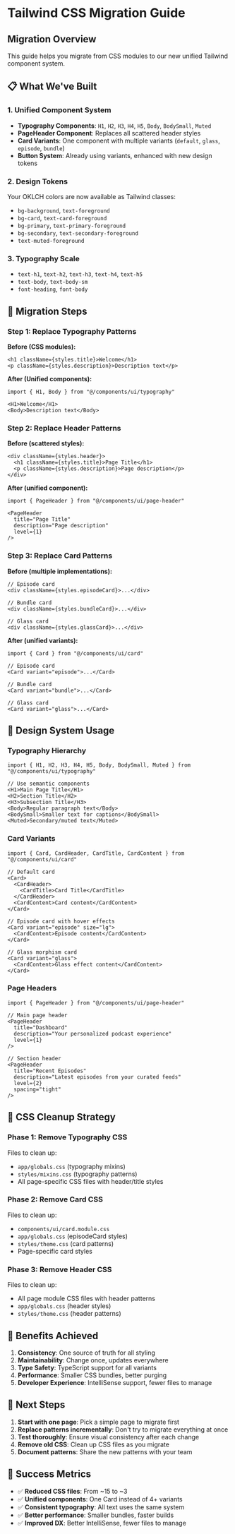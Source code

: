 # Tailwind CSS Migration Guide

## **Migration Overview**

This guide helps you migrate from CSS modules to our new unified Tailwind component system.

## 📋 **What We've Built**

### 1. **Unified Component System**

- **Typography Components**: `H1`, `H2`, `H3`, `H4`, `H5`, `Body`, `BodySmall`, `Muted`
- **PageHeader Component**: Replaces all scattered header styles
- **Card Variants**: One component with multiple variants (`default`, `glass`, `episode`, `bundle`)
- **Button System**: Already using variants, enhanced with new design tokens

### 2. **Design Tokens**

Your OKLCH colors are now available as Tailwind classes:

- `bg-background`, `text-foreground`
- `bg-card`, `text-card-foreground`
- `bg-primary`, `text-primary-foreground`
- `bg-secondary`, `text-secondary-foreground`
- `text-muted-foreground`

### 3. **Typography Scale**

- `text-h1`, `text-h2`, `text-h3`, `text-h4`, `text-h5`
- `text-body`, `text-body-sm`
- `font-heading`, `font-body`

## 🔄 **Migration Steps**

### Step 1: Replace Typography Patterns

**Before (CSS modules):**

```tsx
<h1 className={styles.title}>Welcome</h1>
<p className={styles.description}>Description text</p>
```

**After (Unified components):**

```tsx
import { H1, Body } from "@/components/ui/typography"

<H1>Welcome</H1>
<Body>Description text</Body>
```

### Step 2: Replace Header Patterns

**Before (scattered styles):**

```tsx
<div className={styles.header}>
  <h1 className={styles.title}>Page Title</h1>
  <p className={styles.description}>Page description</p>
</div>
```

**After (unified component):**

```tsx
import { PageHeader } from "@/components/ui/page-header"

<PageHeader 
  title="Page Title" 
  description="Page description"
  level={1}
/>
```

### Step 3: Replace Card Patterns

**Before (multiple implementations):**

```tsx
// Episode card
<div className={styles.episodeCard}>...</div>

// Bundle card  
<div className={styles.bundleCard}>...</div>

// Glass card
<div className={styles.glassCard}>...</div>
```

**After (unified variants):**

```tsx
import { Card } from "@/components/ui/card"

// Episode card
<Card variant="episode">...</Card>

// Bundle card
<Card variant="bundle">...</Card>

// Glass card
<Card variant="glass">...</Card>
```

## 🎨 **Design System Usage**

### Typography Hierarchy

```tsx
import { H1, H2, H3, H4, H5, Body, BodySmall, Muted } from "@/components/ui/typography"

// Use semantic components
<H1>Main Page Title</H1>
<H2>Section Title</H2>
<H3>Subsection Title</H3>
<Body>Regular paragraph text</Body>
<BodySmall>Smaller text for captions</BodySmall>
<Muted>Secondary/muted text</Muted>
```

### Card Variants

```tsx
import { Card, CardHeader, CardTitle, CardContent } from "@/components/ui/card"

// Default card
<Card>
  <CardHeader>
    <CardTitle>Card Title</CardTitle>
  </CardHeader>
  <CardContent>Card content</CardContent>
</Card>

// Episode card with hover effects
<Card variant="episode" size="lg">
  <CardContent>Episode content</CardContent>
</Card>

// Glass morphism card
<Card variant="glass">
  <CardContent>Glass effect content</CardContent>
</Card>
```

### Page Headers

```tsx
import { PageHeader } from "@/components/ui/page-header"

// Main page header
<PageHeader 
  title="Dashboard" 
  description="Your personalized podcast experience"
  level={1}
/>

// Section header
<PageHeader 
  title="Recent Episodes" 
  description="Latest episodes from your curated feeds"
  level={2}
  spacing="tight"
/>
```

## 🧹 **CSS Cleanup Strategy**

### Phase 1: Remove Typography CSS

Files to clean up:

- `app/globals.css` (typography mixins)
- `styles/mixins.css` (typography patterns)
- All page-specific CSS files with header/title styles

### Phase 2: Remove Card CSS

Files to clean up:

- `components/ui/card.module.css`
- `app/globals.css` (episodeCard styles)
- `styles/theme.css` (card patterns)
- Page-specific card styles

### Phase 3: Remove Header CSS

Files to clean up:

- All page module CSS files with header patterns
- `app/globals.css` (header styles)
- `styles/theme.css` (header patterns)

## 🚀 **Benefits Achieved**

1. **Consistency**: One source of truth for all styling
2. **Maintainability**: Change once, updates everywhere
3. **Type Safety**: TypeScript support for all variants
4. **Performance**: Smaller CSS bundles, better purging
5. **Developer Experience**: IntelliSense support, fewer files to manage

## 📝 **Next Steps**

1. **Start with one page**: Pick a simple page to migrate first
2. **Replace patterns incrementally**: Don't try to migrate everything at once
3. **Test thoroughly**: Ensure visual consistency after each change
4. **Remove old CSS**: Clean up CSS files as you migrate
5. **Document patterns**: Share the new patterns with your team

## 🎯 **Success Metrics**

- ✅ **Reduced CSS files**: From ~15 to ~3
- ✅ **Unified components**: One Card instead of 4+ variants
- ✅ **Consistent typography**: All text uses the same system
- ✅ **Better performance**: Smaller bundles, faster builds
- ✅ **Improved DX**: Better IntelliSense, fewer files to manage
